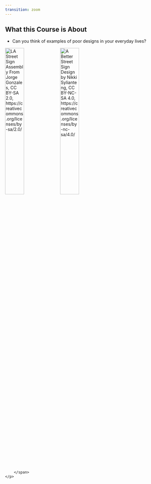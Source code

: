 ```yaml
---
transition: zoom
---
```


## What this Course is About

- Can you think of examples of poor designs in your everyday lives?

<div class="paragraph">
    <p>
        <span class="image">
            <img src="https://public-media.interaction-design.org/images/uploads/4538d61f0be0d5492d642fd3989d494a.png" width="35%" alt="LA Street Sign Assembly From Jorge Gonzales, CC BY-SA 2.0, https://creativecommons.org/licenses/by-sa/2.0/"/>
        </span> 
        <span class="image">
            <img src="https://public-media.interaction-design.org/images/uploads/57d3a1bae5ed4ae1c53f6638f289e81b.png" width="35%" alt="A Better Street Sign Design by Nikki Sylianteng, CC BY-NC-SA 4.0, https://creativecommons.org/licenses/by-nc-sa/4.0/"/>
            <br>
            
        </span>         
    </p>
</div>

